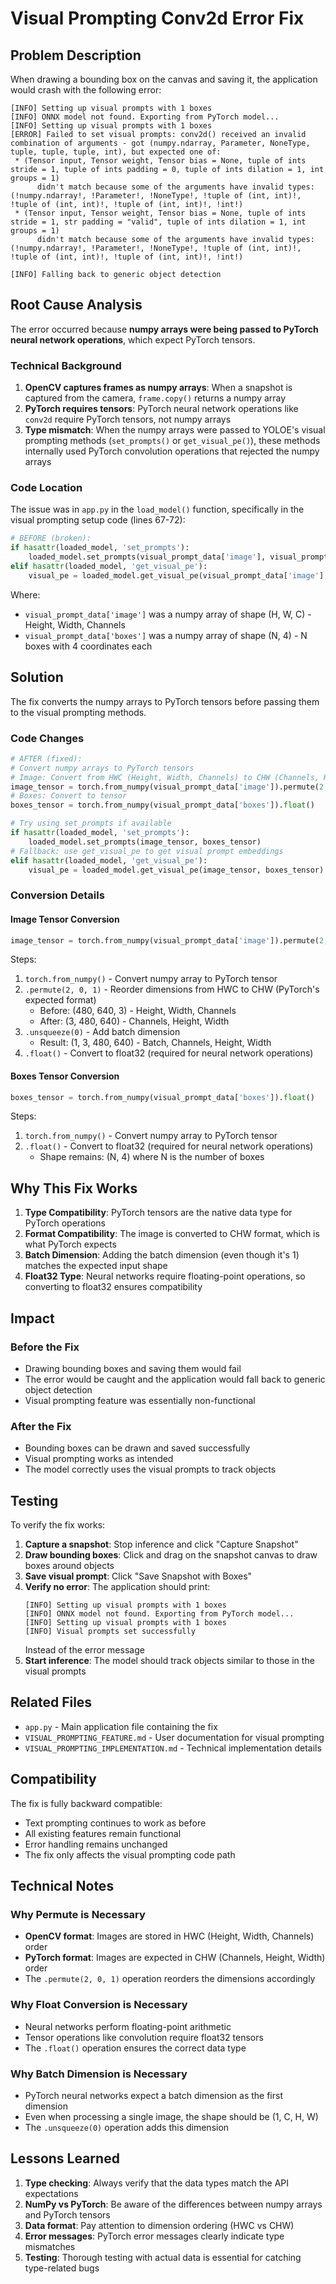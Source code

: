 # Visual Prompting Conv2d Error Fix

## Problem Description

When drawing a bounding box on the canvas and saving it, the application would crash with the following error:

```
[INFO] Setting up visual prompts with 1 boxes
[INFO] ONNX model not found. Exporting from PyTorch model...
[INFO] Setting up visual prompts with 1 boxes
[ERROR] Failed to set visual prompts: conv2d() received an invalid combination of arguments - got (numpy.ndarray, Parameter, NoneType, tuple, tuple, tuple, int), but expected one of:
 * (Tensor input, Tensor weight, Tensor bias = None, tuple of ints stride = 1, tuple of ints padding = 0, tuple of ints dilation = 1, int groups = 1)
      didn't match because some of the arguments have invalid types: (!numpy.ndarray!, !Parameter!, !NoneType!, !tuple of (int, int)!, !tuple of (int, int)!, !tuple of (int, int)!, !int!)
 * (Tensor input, Tensor weight, Tensor bias = None, tuple of ints stride = 1, str padding = "valid", tuple of ints dilation = 1, int groups = 1)
      didn't match because some of the arguments have invalid types: (!numpy.ndarray!, !Parameter!, !NoneType!, !tuple of (int, int)!, !tuple of (int, int)!, !tuple of (int, int)!, !int!)

[INFO] Falling back to generic object detection
```

## Root Cause Analysis

The error occurred because **numpy arrays were being passed to PyTorch neural network operations**, which expect PyTorch tensors.

### Technical Background

1. **OpenCV captures frames as numpy arrays**: When a snapshot is captured from the camera, `frame.copy()` returns a numpy array
2. **PyTorch requires tensors**: PyTorch neural network operations like `conv2d` require PyTorch tensors, not numpy arrays
3. **Type mismatch**: When the numpy arrays were passed to YOLOE's visual prompting methods (`set_prompts()` or `get_visual_pe()`), these methods internally used PyTorch convolution operations that rejected the numpy arrays

### Code Location

The issue was in `app.py` in the `load_model()` function, specifically in the visual prompting setup code (lines 67-72):

```python
# BEFORE (broken):
if hasattr(loaded_model, 'set_prompts'):
    loaded_model.set_prompts(visual_prompt_data['image'], visual_prompt_data['boxes'])
elif hasattr(loaded_model, 'get_visual_pe'):
    visual_pe = loaded_model.get_visual_pe(visual_prompt_data['image'], visual_prompt_data['boxes'])
```

Where:
- `visual_prompt_data['image']` was a numpy array of shape (H, W, C) - Height, Width, Channels
- `visual_prompt_data['boxes']` was a numpy array of shape (N, 4) - N boxes with 4 coordinates each

## Solution

The fix converts the numpy arrays to PyTorch tensors before passing them to the visual prompting methods.

### Code Changes

```python
# AFTER (fixed):
# Convert numpy arrays to PyTorch tensors
# Image: Convert from HWC (Height, Width, Channels) to CHW (Channels, Height, Width)
image_tensor = torch.from_numpy(visual_prompt_data['image']).permute(2, 0, 1).unsqueeze(0).float()
# Boxes: Convert to tensor
boxes_tensor = torch.from_numpy(visual_prompt_data['boxes']).float()

# Try using set_prompts if available
if hasattr(loaded_model, 'set_prompts'):
    loaded_model.set_prompts(image_tensor, boxes_tensor)
# Fallback: use get_visual_pe to get visual prompt embeddings
elif hasattr(loaded_model, 'get_visual_pe'):
    visual_pe = loaded_model.get_visual_pe(image_tensor, boxes_tensor)
```

### Conversion Details

#### Image Tensor Conversion
```python
image_tensor = torch.from_numpy(visual_prompt_data['image']).permute(2, 0, 1).unsqueeze(0).float()
```

Steps:
1. `torch.from_numpy()` - Convert numpy array to PyTorch tensor
2. `.permute(2, 0, 1)` - Reorder dimensions from HWC to CHW (PyTorch's expected format)
   - Before: (480, 640, 3) - Height, Width, Channels
   - After: (3, 480, 640) - Channels, Height, Width
3. `.unsqueeze(0)` - Add batch dimension
   - Result: (1, 3, 480, 640) - Batch, Channels, Height, Width
4. `.float()` - Convert to float32 (required for neural network operations)

#### Boxes Tensor Conversion
```python
boxes_tensor = torch.from_numpy(visual_prompt_data['boxes']).float()
```

Steps:
1. `torch.from_numpy()` - Convert numpy array to PyTorch tensor
2. `.float()` - Convert to float32 (required for neural network operations)
   - Shape remains: (N, 4) where N is the number of boxes

## Why This Fix Works

1. **Type Compatibility**: PyTorch tensors are the native data type for PyTorch operations
2. **Format Compatibility**: The image is converted to CHW format, which is what PyTorch expects
3. **Batch Dimension**: Adding the batch dimension (even though it's 1) matches the expected input shape
4. **Float32 Type**: Neural networks require floating-point operations, so converting to float32 ensures compatibility

## Impact

### Before the Fix
- Drawing bounding boxes and saving them would fail
- The error would be caught and the application would fall back to generic object detection
- Visual prompting feature was essentially non-functional

### After the Fix
- Bounding boxes can be drawn and saved successfully
- Visual prompting works as intended
- The model correctly uses the visual prompts to track objects

## Testing

To verify the fix works:

1. **Capture a snapshot**: Stop inference and click "Capture Snapshot"
2. **Draw bounding boxes**: Click and drag on the snapshot canvas to draw boxes around objects
3. **Save visual prompt**: Click "Save Snapshot with Boxes"
4. **Verify no error**: The application should print:
   ```
   [INFO] Setting up visual prompts with 1 boxes
   [INFO] ONNX model not found. Exporting from PyTorch model...
   [INFO] Setting up visual prompts with 1 boxes
   [INFO] Visual prompts set successfully
   ```
   Instead of the error message
5. **Start inference**: The model should track objects similar to those in the visual prompts

## Related Files

- `app.py` - Main application file containing the fix
- `VISUAL_PROMPTING_FEATURE.md` - User documentation for visual prompting
- `VISUAL_PROMPTING_IMPLEMENTATION.md` - Technical implementation details

## Compatibility

The fix is fully backward compatible:
- Text prompting continues to work as before
- All existing features remain functional
- Error handling remains unchanged
- The fix only affects the visual prompting code path

## Technical Notes

### Why Permute is Necessary
- **OpenCV format**: Images are stored in HWC (Height, Width, Channels) order
- **PyTorch format**: Images are expected in CHW (Channels, Height, Width) order
- The `.permute(2, 0, 1)` operation reorders the dimensions accordingly

### Why Float Conversion is Necessary
- Neural networks perform floating-point arithmetic
- Tensor operations like convolution require float32 tensors
- The `.float()` operation ensures the correct data type

### Why Batch Dimension is Necessary
- PyTorch neural networks expect a batch dimension as the first dimension
- Even when processing a single image, the shape should be (1, C, H, W)
- The `.unsqueeze(0)` operation adds this dimension

## Lessons Learned

1. **Type checking**: Always verify that the data types match the API expectations
2. **NumPy vs PyTorch**: Be aware of the differences between numpy arrays and PyTorch tensors
3. **Data format**: Pay attention to dimension ordering (HWC vs CHW)
4. **Error messages**: PyTorch error messages clearly indicate type mismatches
5. **Testing**: Thorough testing with actual data is essential for catching type-related bugs
